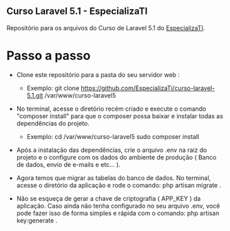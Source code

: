 ## Curso Laravel 5.1 - EspecializaTI

Repositório para os arquivos do Curso de Laravel 5.1 do [EspecializaTI](http://www.especializati.com.br).

Passo a passo 
===========

* Clone este repositório para a pasta do seu servidor web :

	- Exemplo: git clone https://github.com/EspecializaTi/curso-laravel-5.1.git /var/www/curso-laravel5 

* No terminal, acesse o diretório recém criado e execute o comando "composer install" para que o composer possa baixar e instalar todas as dependências do projeto.
	- Exemplo: cd /var/www/curso-laravel5
			   sudo composer install


* Após a instalação das dependências, crie o arquivo .env na raiz do projeto e o configure com os dados do ambiente de produção ( Banco de dados, envio de e-mails e etc... ).

* Agora temos que migrar as tabelas do banco de dados. No terminal, acesse o diretório da aplicação e rode o comando: php artisan migrate .

* Não se esqueça de gerar a chave de criptografia ( APP_KEY ) da aplicação. Caso ainda não tenha configurado no seu arquivo .env, você pode fazer isso de forma simples e rápida com o comando: php artisan key:generate .
